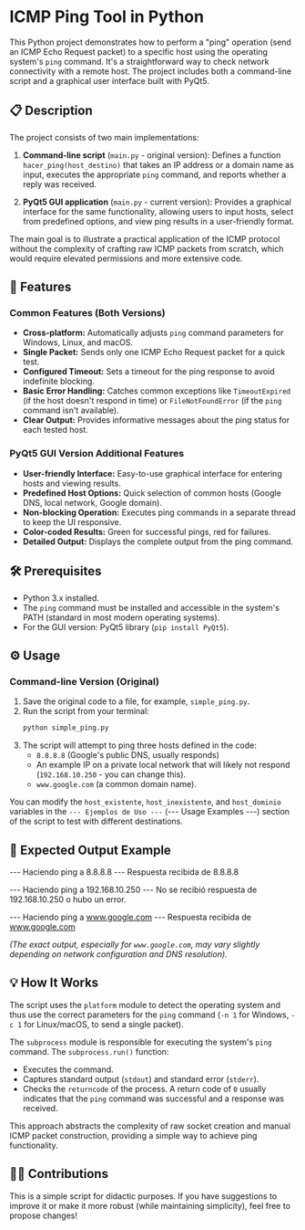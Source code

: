 # ICMP Ping Tool in Python

This Python project demonstrates how to perform a "ping" operation (send an ICMP Echo Request packet) to a specific host using the operating system's `ping` command. It's a straightforward way to check network connectivity with a remote host. The project includes both a command-line script and a graphical user interface built with PyQt5.

## 📋 Description

The project consists of two main implementations:

1. **Command-line script** (`main.py` - original version): Defines a function `hacer_ping(host_destino)` that takes an IP address or a domain name as input, executes the appropriate `ping` command, and reports whether a reply was received.

2. **PyQt5 GUI application** (`main.py` - current version): Provides a graphical interface for the same functionality, allowing users to input hosts, select from predefined options, and view ping results in a user-friendly format.

The main goal is to illustrate a practical application of the ICMP protocol without the complexity of crafting raw ICMP packets from scratch, which would require elevated permissions and more extensive code.

## 🚀 Features

### Common Features (Both Versions)
* **Cross-platform:** Automatically adjusts `ping` command parameters for Windows, Linux, and macOS.
* **Single Packet:** Sends only one ICMP Echo Request packet for a quick test.
* **Configured Timeout:** Sets a timeout for the ping response to avoid indefinite blocking.
* **Basic Error Handling:** Catches common exceptions like `TimeoutExpired` (if the host doesn't respond in time) or `FileNotFoundError` (if the `ping` command isn't available).
* **Clear Output:** Provides informative messages about the ping status for each tested host.

### PyQt5 GUI Version Additional Features
* **User-friendly Interface:** Easy-to-use graphical interface for entering hosts and viewing results.
* **Predefined Host Options:** Quick selection of common hosts (Google DNS, local network, Google domain).
* **Non-blocking Operation:** Executes ping commands in a separate thread to keep the UI responsive.
* **Color-coded Results:** Green for successful pings, red for failures.
* **Detailed Output:** Displays the complete output from the ping command.

## 🛠️ Prerequisites

* Python 3.x installed.
* The `ping` command must be installed and accessible in the system's PATH (standard in most modern operating systems).
* For the GUI version: PyQt5 library (`pip install PyQt5`).

## ⚙️ Usage

### Command-line Version (Original)
1. Save the original code to a file, for example, `simple_ping.py`.
2. Run the script from your terminal:
   ```bash
   python simple_ping.py
   ```
3. The script will attempt to ping three hosts defined in the code:
    * `8.8.8.8` (Google's public DNS, usually responds)
    * An example IP on a private local network that will likely not respond (`192.168.10.250` - you can change this).
    * `www.google.com` (a common domain name).

You can modify the `host_existente`, `host_inexistente`, and `host_dominio` variables in the `--- Ejemplos de Uso ---` (--- Usage Examples ---) section of the script to test with different destinations.

## 📄 Expected Output Example

--- Haciendo ping a 8.8.8.8 ---
Respuesta recibida de 8.8.8.8

--- Haciendo ping a 192.168.10.250 ---
No se recibió respuesta de 192.168.10.250 o hubo un error.

--- Haciendo ping a www.google.com ---
Respuesta recibida de www.google.com

*(The exact output, especially for `www.google.com`, may vary slightly depending on network configuration and DNS resolution).*

## 💡 How It Works

The script uses the `platform` module to detect the operating system and thus use the correct parameters for the `ping` command (`-n 1` for Windows, `-c 1` for Linux/macOS, to send a single packet).

The `subprocess` module is responsible for executing the system's `ping` command. The `subprocess.run()` function:
* Executes the command.
* Captures standard output (`stdout`) and standard error (`stderr`).
* Checks the `returncode` of the process. A return code of `0` usually indicates that the `ping` command was successful and a response was received.

This approach abstracts the complexity of raw socket creation and manual ICMP packet construction, providing a simple way to achieve ping functionality.

## 🧑‍💻 Contributions

This is a simple script for didactic purposes. If you have suggestions to improve it or make it more robust (while maintaining simplicity), feel free to propose changes!